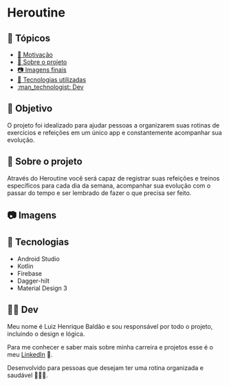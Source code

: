 # Heroutine

## :blue_book: Tópicos
- [:pushpin: Motivação](#pushpin-motivação)
- [:slightly_smiling_face: Sobre o projeto](#slightly_smiling_face-sobre-o-projeto)
- [:camera: Imagens finais](#camera-imagens-finais)
- [:wrench: Tecnologias utilizadas](#wrench-tecnologias-utilizadas)
- [:man\_technologist: Dev](#man_technologist-dev)

## :pushpin: Objetivo

O projeto foi idealizado para ajudar pessoas a organizarem suas rotinas de exercícios e refeições em um único app e constantemente acompanhar sua evolução.

## :slightly_smiling_face: Sobre o projeto 

Através do Heroutine você será capaz de registrar suas refeições e treinos específicos para cada dia da semana, acompanhar sua evolução com o passar do tempo e ser lembrado de fazer o que precisa ser feito.

## :camera: Imagens

## :wrench: Tecnologias

- Android Studio
- Kotlin
- Firebase
- Dagger-hilt
- Material Design 3
  

## :man_technologist: Dev

Meu nome é Luiz Henrique Baldão e sou responsável por todo o projeto, incluindo o design e lógica.

Para me conhecer e saber mais sobre minha carreira e projetos esse é o meu [LinkedIn](https://www.linkedin.com/in/luizhbfilho/) 📲.


Desenvolvido para pessoas que desejam ter uma rotina organizada e saudável 🏃🏻‍♂️.
